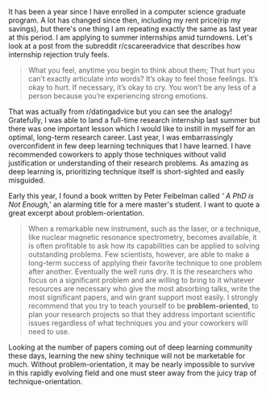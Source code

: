 It has been a year since I have enrolled in a computer science graduate program. A lot has changed since then, including my rent price(rip my savings), but there's one thing I am repeating exactly the same as last year at this period. I am applying to summer internships amid turndowns. Let's look at a post from the subreddit r/cscareeradvice that describes how internship rejection truly feels.

>What you feel, anytime you begin to think about them; That hurt you can’t exactly articulate into words? It’s okay to feel those feelings. It’s okay to hurt. If necessary, it’s okay to cry. You won’t be any less of a person because you’re experiencing strong emotions.

That was actually from r/datingadvice but you can see the analogy! Gratefully, I was able to land a full-time research internship last summer but there was one important lesson which I would like to instill in myself for an optimal, long-term research career. Last year, I was embarrassingly overconfident in few deep learning techniques that I have learned. I have recommended coworkers to apply those techniques without valid justification or understanding of their research problems. As amazing as deep learning is, prioritizing technique itself is short-sighted and easily misguided.

Early this year, I found a book written by Peter Feibelman called *'
A PhD is Not Enough,'* an alarming title for a mere master's student. I want to quote a great excerpt about problem-orientation.

>When a remarkable new instrument, such as the laser, or a technique, like nuclear magnetic resonance spectrometry, becomes available, it is often profitable to ask how its capabilities can be applied to solving outstanding problems. Few scientists, however, are
able to make a long-term success of applying their favorite technique to one problem after another. Eventually the well runs dry. It is the researchers who focus on a significant problem and are willing to bring to it whatever resources are necessary who give the most
absorbing talks, write the most significant papers, and win grant support most easily. I strongly recommend that you try to teach yourself to be **problem-oriented**, to plan your research projects so that they address important scientific issues regardless of what techniques you and your coworkers will need to use.

Looking at the number of papers coming out of deep learning community these days, learning the new shiny technique will not be marketable for much. Without problem-orientation, it may be nearly impossible to survive in this rapidly evolving field and one must steer away from the juicy trap of technique-orientation.
